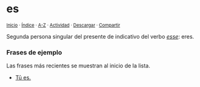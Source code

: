 # es
<sup>[Inicio](../../../../index.md) · [Índice](../../../../indices/latin-espanol-e.md) · [A-Z](../../../../indices/alfabetico.md) · [Actividad](../../../../indices/actividad.md) · <a href="../../../../contenido/e/s/m/es.html" download="jucardus-es.html">Descargar</a> · [Compartir](https://x.com/intent/tweet?text=%C2%ABes%C2%BB%2C%20segunda%20persona%20singular%20del%20presente%20de%20indicativo%20del%20verbo%20esse%2C%20en%20el%20Diccionario%20lat%C3%ADn-espa%C3%B1ol.%0A%E2%86%92%20https%3A%2F%2Fjucardus.github.io%2Fcontenido%2Fe%2Fs%2Fm%2Fes.html%0A%0A%23ltn_espnl_jucardus%0A%40jucardus)</sup>

Segunda persona singular del presente de indicativo del verbo [_esse_](../../../../contenido/e/s/s/esse.md): eres.

### Frases de ejemplo

Las frases más recientes se muestran al inicio de la lista.

* [Tū es.](../../../../contenido/t/u/e/tu-es.md)

